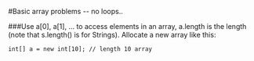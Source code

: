 #Basic array problems -- no loops.. 

###Use a[0], a[1], ... to access elements in an array, a.length is the length (note that s.length() is for Strings). Allocate a new array like this: 

`int[] a = new int[10]; // length 10 array` 